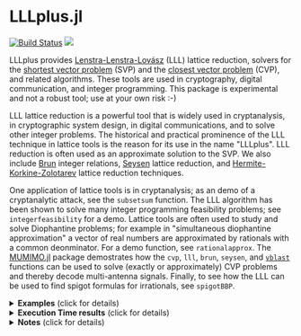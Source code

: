 # LLLplus.jl

[![Build Status](https://travis-ci.org/christianpeel/LLLplus.jl.svg?branch=master)](https://travis-ci.org/christianpeel/LLLplus.jl)
[![](https://img.shields.io/badge/docs-devel-blue.svg)](https://christianpeel.github.io/LLLplus.jl/dev)

LLLplus provides
[Lenstra-Lenstra-Lovász](https://en.wikipedia.org/wiki/Lenstra%E2%80%93Lenstra%E2%80%93Lov%C3%A1sz_lattice_basis_reduction_algorithm)
(LLL) lattice reduction, solvers for the
[shortest vector problem](https://en.wikipedia.org/wiki/Lattice_problem#Shortest_vector_problem_(SVP))
(SVP) and the [closest vector problem](https://en.wikipedia.org/wiki/Lattice_problem#Closest_vector_problem_.28CVP.29)
(CVP), and related algorithms. These tools are
used in cryptography, digital communication, and integer programming.
This package is experimental and not a robust tool; use at your own
risk :-)

LLL lattice reduction is a powerful tool that is widely used in
cryptanalysis, in cryptographic system design, in digital
communications, and to solve other integer problems. The historical
and practical prominence of the LLL technique in lattice tools is the
reason for its use in the name "LLLplus". LLL reduction is often used
as an approximate solution to the SVP.  We also include
[Brun](https://archive.org/stream/skrifterutgitavv201chri#page/300/mode/2up)
integer relations,
[Seysen](http://link.springer.com/article/10.1007%2FBF01202355)
lattice reduction, and
[Hermite-Korkine-Zolotarev](http://www.cas.mcmaster.ca/~qiao/publications/ZQW11.pdf)
lattice reduction techniques.

One application of lattice tools is in cryptanalysis; as an demo of a
cryptanalytic attack, see the `subsetsum` function.  The LLL algorithm
has been shown to solve many integer programming feasibility problems;
see `integerfeasibility` for a demo. Lattice tools are often used to
study and solve Diophantine problems; for example in "simultaneous
diophantine approximation" a vector of real numbers are approximated
by rationals with a common deonminator. For a demo function, see
`rationalapprox`.  The
[MUMIMO.jl](https://github.com/christianpeel/MUMIMO.jl) package
demostrates how the `cvp`, `lll`, `brun`, `seysen`, and
[`vblast`](https://en.wikipedia.org/wiki/Bell_Laboratories_Layered_Space-Time)
functions can be used to solve (exactly or approximately) CVP problems
and thereby decode multi-antenna signals.
Finally, to see how the LLL can be used to find spigot formulas for
irrationals, see `spigotBBP`.


<details>
   <summary><b>Examples</b> (click for details)</summary>
<p>

Each function contains documentation and examples available via Julia's
built-in documentation system, for example with `?lll`. Documentation
for all functions is [available](https://christianpeel.github.io/LLLplus.jl/dev). A tutorial notebook is
found in the [`docs`](docs/LLLplusTutorial.ipynb) directory or on
[nbviewer](https://nbviewer.jupyter.org/github/christianpeel/LLLplus.jl/blob/master/docs/LLLplusTutorial.ipynb).

Here are a few examples of using the functions in the
package on random lattices.

```julia
Pkg.add("LLLplus")
using LLLplus

# do lattice reduction on a matrix with randn entries
N = 100;
H = randn(N,N);
B,T = brun(H);
B,T = lll(H);
B,T = seysen(H);

# check out the CVP solver
Q,R=qr(H);
u=Int.(rand(0:1e10,N));
y=H*u+rand(N)/100;
uhat=cvp(Q'*y,R);
sum(abs.(u-uhat))
```
</p>
</details>

<details>
   <summary><b>Execution Time results</b> (click for details)</summary>
<p>

In the first test we compare the `lll` function from LLLplus, the
`l2avx` function in the `src\l2.jl` file in LLLplus, the
`lll_with_transform` function from Nemo (which uses FLINT), and the
`lll_reduction` function from fplll. Nemo and fplll are written by
number theorists and are good benchmarks against which to compare.  We
first show how the execution time varies as the basis (matrix) size
varies over [4 8 16 32 64]. For each matrix size, 20 random bases
are generated using fplll's `gen_qary` function with depth of 25
bits, with the average execution time shown; the `eltype` is `Int64`
except for NEMO, which uses GMP (its own `BigInt`); in all cases the
`δ=.99`. The vertical axis shows
execution time on a logarithmic scale; the x-axis is also
logarithmic. The generally linear nature of the LLL curves supports
the polynomial-time nature of the algorithm. The `LLLplus.lll`
function is slower, while `l2avx` is similar to fplll. Though not
shown, using bases from `gen_qary` with bit depth of 45 gives fplll
a larger advantage. This figure was generated using code in
`test/timeLLLs.jl`.

![Time vs basis size](docs/src/assets/timeVdim_25bitsInt64.png)

One question that could arise when looking at the plot above is what
the quality of the basis is. In the next plot we show execution time
vs the norm of the first vector in the reduced basis, this first
vector is typically the smallest; its norm is an rough indication of
the quality of the reduced basis. We show results averaged over 20
random bases from `gen_qary` with depth `25` bits, this time with the
dimension fixed at `32`. The curve is created by varying the `δ`
parameter from `.29` to `.99` in steps of `.2`; the larger times and
smaller norms correspond to the largest `δ` values. Though the `l2avx`
function is competitive with fplll in this case, in most cases
the fplll code is faster.

![Time vs reduction quality](docs/src/assets/timeVsmallest_25bitsInt64.png)

Finally, we show execution time for several built-in
datatypes (Int32, Int64, Int128, Float32, Float64, BitInt, and
BigFloat) as well as type from external packages (Float128 from
[Quadmath.jl](https://github.com/JuliaMath/Quadmath.jl) and Double64
from [DoubleFloat.jl](https://github.com/JuliaMath/DoubleFloats.jl))
which are used to 
generate 60 16x16 matrices, over which execution time for the
lattice reduction techniques is averaged.  The vertical axis is a
logarithmic representation of execution time as in the previous
figure. This figure was generated using code in `test/perftest.jl`.

![Time vs data type](docs/src/assets/perfVsDataType.png)

</p>
</details>

<details>
   <summary><b>Notes</b> (click for details)</summary>
<p>

The algorithm pseudocode in a [survey paper by Wuebben](http://www.ant.uni-bremen.de/sixcms/media.php/102/10740/SPM_2011_Wuebben.pdf) and the
[monograph by Bremner](https://www.amazon.com/Lattice-Basis-Reduction-Introduction-Applications/dp/1439807027) 
were helpful in writing the lattice reduction tools in LLLplus
and are a good resource for further study. If you are trying to break
one of the [Lattice Challenge](http://www.latticechallenge.org)
records or are looking for robust, well-proven lattice tools, look at
[fplll](https://github.com/fplll/fplll). Also, for many
number-theoretic problems the
[Nemo.jl](https://github.com/Nemocas/Nemo.jl) package is appropriate;
it uses the [FLINT](http://flintlib.org/) C library to do LLL
reduction on Nemo-specific data types.  Finally, no number theorists
have worked on LLLplus; please treat the package as experimental.
